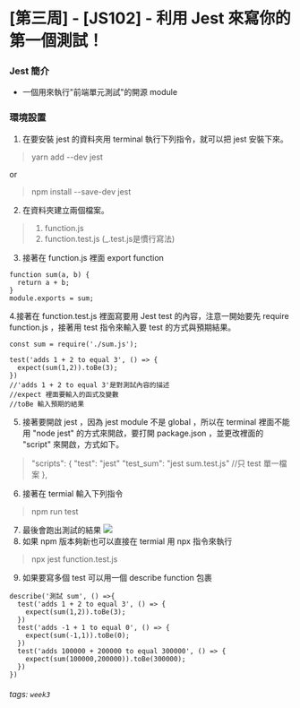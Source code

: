 # [第三周] - [JS102] - 利用 Jest 來寫你的第一個測試！
### Jest 簡介
- 一個用來執行"前端單元測試"的開源 module

### 環境設置
1. 在要安裝 jest 的資料夾用 terminal 執行下列指令，就可以把 jest 安裝下來。
> yarn add --dev jest 

or
> npm install --save-dev jest
2. 在資料夾建立兩個檔案。 
> 1. function.js 
> 2. function.test.js  (_.test.js是慣行寫法)
3. 接著在 function.js 裡面 export function
```javascript=
function sum(a, b) {
  return a + b;
}
module.exports = sum;
```
4.接著在 function.test.js 裡面寫要用 Jest test 的內容，注意一開始要先 require function.js ，接著用 test 指令來輸入要 test 的方式與預期結果。

```javascript=
const sum = require('./sum.js');

test('adds 1 + 2 to equal 3', () => {
  expect(sum(1,2)).toBe(3); 
})
//'adds 1 + 2 to equal 3'是對測試內容的描述
//expect 裡面要輸入的函式及變數
//toBe 輸入預期的結果
```
5. 接著要開啟 jest ，因為 jest module 不是 global ，所以在 terminal 裡面不能用 "node jest" 的方式來開啟，要打開 package.json ，並更改裡面的 "script" 來開啟，方式如下。
> "scripts": {
    "test": "jest"
    "test_sum": "jest sum.test.js" //只 test 單一檔案
  },
6. 接著在 termial 輸入下列指令
> npm run test
7. 最後會跑出測試的結果
![](https://i.imgur.com/6trF9aw.png)
8. 如果 npm 版本夠新也可以直接在 termial 用 npx 指令來執行
> npx jest function.test.js
9. 如果要寫多個 test 可以用一個 describe function 包裹
```javascript=
describe('測試 sum', () =>{
  test('adds 1 + 2 to equal 3', () => {
    expect(sum(1,2)).toBe(3); 
  })
  test('adds -1 + 1 to equal 0', () => {
    expect(sum(-1,1)).toBe(0); 
  })
  test('adds 100000 + 200000 to equal 300000', () => {
    expect(sum(100000,200000)).toBe(300000); 
  })
})

```
###### tags: `week3`